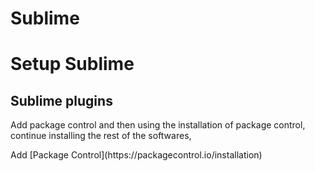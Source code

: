 # Sublime

# Setup Sublime

## Sublime plugins

Add package control and then using the installation of package control, continue installing the rest of the softwares,

Add \[Package Control\]\(https:\/\/packagecontrol.io\/installation\)



